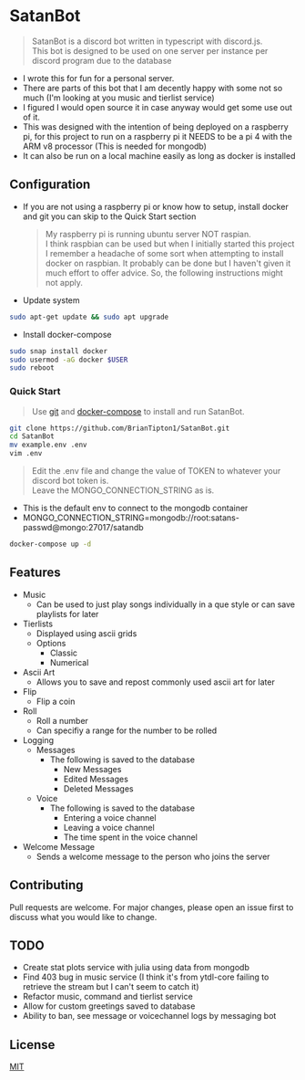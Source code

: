 # SatanBot

> SatanBot is a discord bot written in typescript with discord.js.\
> This bot is designed to be used on one server per instance per discord program due to the database

-   I wrote this for fun for a personal server.
-   There are parts of this bot that I am decently happy with some not so much (I'm looking at you music and tierlist service)
-   I figured I would open source it in case anyway would get some use out of it.
-   This was designed with the intention of being deployed on a raspberry pi, for this project to run on a raspberry pi it NEEDS to be a pi 4 with the ARM v8 processor (This is needed for mongodb)
-   It can also be run on a local machine easily as long as docker is installed

## Configuration

-   If you are not using a raspberry pi or know how to setup, install docker and git you can skip to the Quick Start section
    > My raspberry pi is running ubuntu server NOT raspian.\
    > I think raspbian can be used but when I initially started this project I remember a headache of some sort when attempting to install docker on raspbian. It probably can be done but I haven't given it much effort to offer advice. So, the following instructions might not apply.
-   Update system

```bash
sudo apt-get update && sudo apt upgrade
```

-   Install docker-compose

```bash
sudo snap install docker
sudo usermod -aG docker $USER
sudo reboot
```

### Quick Start

> Use [git](https://git-scm.com/downloads) and [docker-compose](https://www.docker.com/) to install and run SatanBot.

```bash
git clone https://github.com/BrianTipton1/SatanBot.git
cd SatanBot
mv example.env .env
vim .env
```

> Edit the .env file and change the value of TOKEN to whatever your discord bot token is.\
> Leave the MONGO_CONNECTION_STRING as is.

-   This is the default env to connect to the mongodb container
-   MONGO_CONNECTION_STRING=mongodb://root:satans-passwd@mongo:27017/satandb

```bash
docker-compose up -d
```

## Features

-   Music
    -   Can be used to just play songs individually in a que style or can save playlists for later
-   Tierlists
    -   Displayed using ascii grids
    -   Options
        -   Classic
        -   Numerical
-   Ascii Art
    -   Allows you to save and repost commonly used ascii art for later
-   Flip
    -   Flip a coin
-   Roll
    -   Roll a number
    -   Can specifiy a range for the number to be rolled
-   Logging
    -   Messages
        -   The following is saved to the database
            -   New Messages
            -   Edited Messages
            -   Deleted Messages
    -   Voice
        -   The following is saved to the database
            -   Entering a voice channel
            -   Leaving a voice channel
            -   The time spent in the voice channel
-   Welcome Message
    -   Sends a welcome message to the person who joins the server

## Contributing

Pull requests are welcome. For major changes, please open an issue first to discuss what you would like to change.

## TODO

-   Create stat plots service with julia using data from mongodb
-   Find 403 bug in music service (I think it's from ytdl-core failing to retrieve the stream but I can't seem to catch it)
-   Refactor music, command and tierlist service
-   Allow for custom greetings saved to database
-   Ability to ban, see message or voicechannel logs by messaging bot

## License

[MIT](https://choosealicense.com/licenses/mit/)
